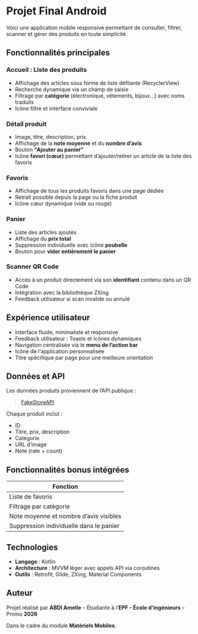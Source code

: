 # Projet Final Android

Voici une application mobile responsive permettant de consulter, filtrer, scanner et gérer des produits en toute simplicité.  


## Fonctionnalités principales

### Accueil : Liste des produits
- Affichage des articles sous forme de liste défilante (RecyclerView)
- Recherche dynamique via un champ de saisie
- Filtrage par **catégorie** (électronique, vêtements, bijoux...) avec noms traduits
- Icône filtre et interface conviviale

### Détail produit
- Image, titre, description, prix
- Affichage de la **note moyenne** et du **nombre d’avis**
- Bouton **"Ajouter au panier"**
- Icône **favori (cœur)** permettant d’ajouter/retirer un article de la liste des favoris

### Favoris
- Affichage de tous les produits favoris dans une page dédiée
- Retrait possible depuis la page ou la fiche produit
- Icône cœur dynamique (vide ou rouge)

### Panier
- Liste des articles ajoutés
- Affichage du **prix total**
- Suppression individuelle avec icône **poubelle**
- Bouton pour **vider entièrement le panier**

### Scanner QR Code
- Accès à un produit directement via son **identifiant** contenu dans un QR Code
- Intégration avec la bibliothèque ZXing
- Feedback utilisateur si scan invalide ou annulé



## Expérience utilisateur

- Interface fluide, minimaliste et responsive
- Feedback utilisateur : Toasts et icônes dynamiques
- Navigation centralisée via le **menu de l’action bar**
- Icône de l'application personnalisée
- Titre spécifique par page pour une meilleure orientation



## Données et API

Les données produits proviennent de l’API publique :

> [FakeStoreAPI](https://fakestoreapi.com/)

Chaque produit inclut :
- ID
- Titre, prix, description
- Catégorie
- URL d’image
- Note (rate + count)



## Fonctionnalités bonus intégrées

| Fonction                                  |
|-------------------------------------------|
| Liste de favoris                          |
| Filtrage par catégorie                    |
| Note moyenne et nombre d’avis visibles    |
| Suppression individuelle dans le panier   |




## Technologies

- **Langage** : Kotlin
- **Architecture** : MVVM léger avec appels API via coroutines
- **Outils** : Retrofit, Glide, ZXing, Material Components



## Auteur

Projet réalisé par **ABDI Amelle** – Étudiante à l’**EPF - École d'ingénieurs** – Promo **2026**

Dans le cadre du module **Matériels Mobiles**.
